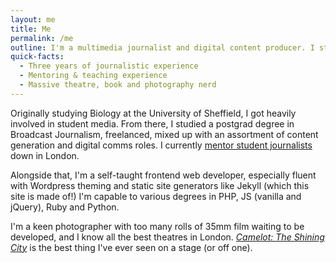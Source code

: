 ```yaml
---
layout: me
title: Me
permalink: /me
outline: I'm a multimedia journalist and digital content producer. I studied Broadcast Journalism at the University of Sheffield, and have a background in communications and student media mentoring.
quick-facts:
  - Three years of journalistic experience
  - Mentoring & teaching experience
  - Massive theatre, book and photography nerd
---
```


Originally studying Biology at the University of Sheffield, I got heavily involved in student media. From there, I studied a postgrad degree in Broadcast Journalism, freelanced, mixed up with an assortment of content generation and digital comms roles. I currently [mentor student journalists](http://join.smoke.media) down in London.

Alongside that, I'm a self-taught frontend web developer, especially fluent with Wordpress theming and static site generators like Jekyll (which this site is made of!) I'm capable to various degrees in PHP, JS (vanilla and jQuery), Ruby and Python.

I'm a keen photographer with too many rolls of 35mm film waiting to be developed, and I know all the best theatres in London. [*Camelot: The Shining City*](https://www.google.co.uk/search?q=camelot+shining+city&source=lnms&tbm=isch&sa=X&ved=0ahUKEwiy5a774_zRAhUcOsAKHQ6ZBLoQ_AUICigD&biw=1280&bih=635) is the best thing I've ever seen on a stage (or off one).
